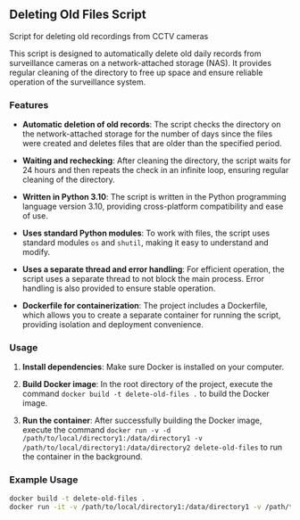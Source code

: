 ## Deleting Old Files Script
Script for deleting old recordings from CCTV cameras

This script is designed to automatically delete old daily records from surveillance cameras on a network-attached storage (NAS). It provides regular cleaning of the directory to free up space and ensure reliable operation of the surveillance system.

### Features

- **Automatic deletion of old records**: The script checks the directory on the network-attached storage for the number of days since the files were created and deletes files that are older than the specified period.

- **Waiting and rechecking**: After cleaning the directory, the script waits for 24 hours and then repeats the check in an infinite loop, ensuring regular cleaning of the directory.

- **Written in Python 3.10**: The script is written in the Python programming language version 3.10, providing cross-platform compatibility and ease of use.

- **Uses standard Python modules**: To work with files, the script uses standard modules `os` and `shutil`, making it easy to understand and modify.

- **Uses a separate thread and error handling**: For efficient operation, the script uses a separate thread to not block the main process. Error handling is also provided to ensure stable operation.

- **Dockerfile for containerization**: The project includes a Dockerfile, which allows you to create a separate container for running the script, providing isolation and deployment convenience.

### Usage

1. **Install dependencies**: Make sure Docker is installed on your computer.

2. **Build Docker image**: In the root directory of the project, execute the command `docker build -t delete-old-files .` to build the Docker image.

3. **Run the container**: After successfully building the Docker image, execute the command `docker run -v -d /path/to/local/directory1:/data/directory1 -v /path/to/local/directory1:/data/directory2 delete-old-files` to run the container in the background.

### Example Usage


```bash
docker build -t delete-old-files .
docker run -it -v /path/to/local/directory1:/data/directory1 -v /path/to/local/directory1:/data/directory2 delete-old-files
